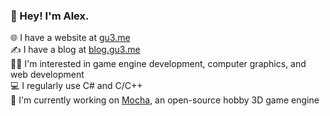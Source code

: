 <h3>👋 Hey! I'm Alex.</h3>
🌐 I have a website at <a href="https://gu3.me/">gu3.me</a><br>
✍️ I have a blog at <a href="https://blog.gu3.me/">blog.gu3.me</a><br>
👨‍💻 I'm interested in game engine development, computer graphics, and web development<br>
💻 I regularly use C# and C/C++<br>
🔧 I'm currently working on <a href="https://github.com/xezno/mocha">Mocha</a>, an open-source hobby 3D game engine
